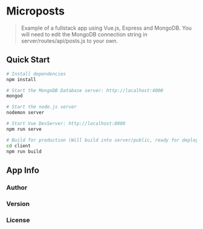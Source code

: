 # Microposts

> Example of a fullstack app using Vue.js, Express and MongoDB. You will need to edit the MongoDB connection string in server/routes/api/posts.js to your own.

## Quick Start

```bash
# Install dependencies
npm install

# Start the MongoDB Database server: http://localhost:4000
mongod

# Start the node.js server
nodemon server

# Start Vue DevServer: http://localhost:8080
npm run serve

# Build for production (Will build into server/public, ready for deployment)
cd client
npm run build
```

## App Info

### Author


### Version


### License
